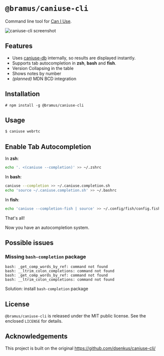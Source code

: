 # `@bramus/caniuse-cli`

Command line tool for [Can I Use](https://caniuse.com/).

![caniuse-cli screenshot](https://github.com/bramus/caniuse-cli/raw/main/screenshot.png?raw=true)

## Features

* Uses [caniuse-db](https://github.com/Fyrd/caniuse) internally, so results are displayed instantly.
* Supports tab autocompletion in **zsh**, **bash** and **fish**.
* Version Collapsing in the table
* Shows notes by number
* _(planned)_ MDN BCD integration

## Installation

```
# npm install -g @bramus/caniuse-cli
```

## Usage

```bash
$ caniuse webrtc
```

## Enable Tab Autocompletion

In **zsh**:

```bash
echo '. <(caniuse --completion)' >> ~/.zshrc
```

In **bash**:

```bash
caniuse --completion >> ~/.caniuse.completion.sh
echo 'source ~/.caniuse.completion.sh' >> ~/.bashrc
```

In **fish**:

```bash
echo 'caniuse --completion-fish | source' >> ~/.config/fish/config.fish
```

That's all!

Now you have an autocompletion system. 

## Possible issues

### Missing `bash-completion` package
```
bash: _get_comp_words_by_ref: command not found
bash: __ltrim_colon_completions: command not found
bash: _get_comp_words_by_ref: command not found
bash: __ltrim_colon_completions: command not found
```

Solution: install `bash-completion` package

## License

`@bramus/caniuse-cli` is released under the MIT public license. See the enclosed `LICENSE` for details.

## Acknowledgements

This project is built on the original https://github.com/dsenkus/caniuse-cli/